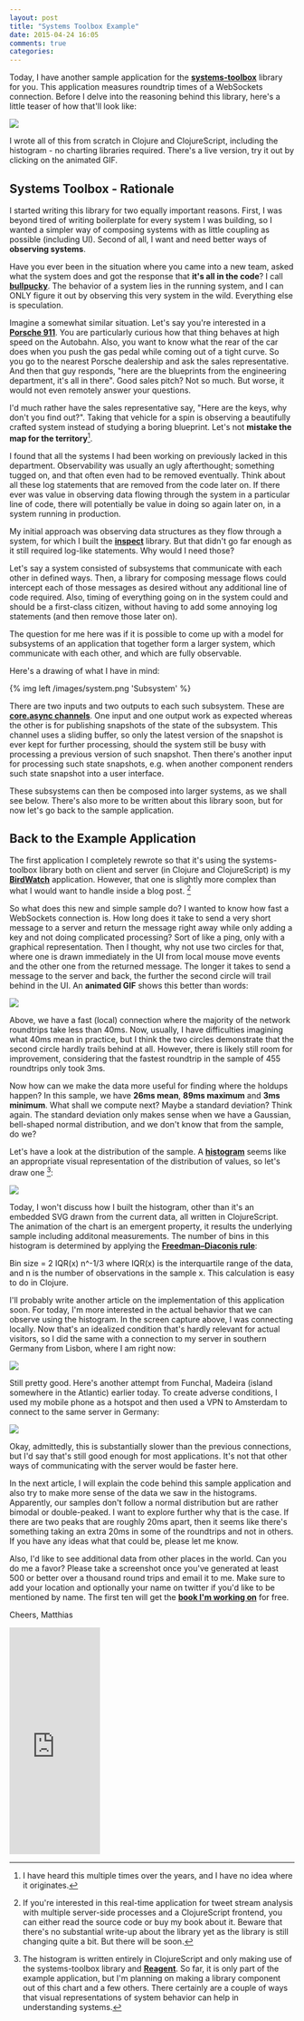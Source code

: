 ```yaml
---
layout: post
title: "Systems Toolbox Example"
date: 2015-04-24 16:05
comments: true
categories: 
---
```

Today, I have another sample application for the **[systems-toolbox](https://github.com/matthiasn/systems-toolbox)** library for you. This application measures roundtrip times of a WebSockets connection. Before I delve into the reasoning behind this library, here's a little teaser of how that'll look like:

<a href="http://systems-toolbox.matthiasnehlsen.com" target="_blank"><img src="/images/sys-tb-tmp_local.gif" /></a>

I wrote all of this from scratch in Clojure and ClojureScript, including the histogram - no charting libraries required. There's a live version, try it out by clicking on the animated GIF.

<!-- more -->

## Systems Toolbox - Rationale

I started writing this library for two equally important reasons. First, I was beyond tired of writing boilerplate for every system I was building, so I wanted a simpler way of composing systems with as little coupling as possible (including UI). Second of all, I want and need better ways of **observing systems**.

Have you ever been in the situation where you came into a new team, asked what the system does and got the response that **it's all in the code**? I call **[bullpucky](http://www.urbandictionary.com/define.php?term=bullpucky)**. The behavior of a system lies in the running system, and I can ONLY figure it out by observing this very system in the wild. Everything else is speculation.

Imagine a somewhat similar situation. Let's say you're interested in a **[Porsche 911](http://en.wikipedia.org/wiki/Porsche_911)**. You are particularly curious how that thing behaves at high speed on the Autobahn. Also, you want to know what the rear of the car does when you push the gas pedal while coming out of a tight curve. So you go to the nearest Porsche dealership and ask the sales representative. And then that guy responds, "here are the blueprints from the engineering department, it's all in there". Good sales pitch? Not so much. But worse, it would not even remotely answer your questions. 

I'd much rather have the sales representative say, "Here are the keys, why don't you find out?". Taking that vehicle for a spin is observing a beautifully crafted system instead of studying a boring blueprint. Let's not **mistake the map for the territory**[^3]. 

I found that all the systems I had been working on previously lacked in this department. Observability was usually an ugly afterthought; something tugged on, and that often even had to be removed eventually. Think about all these log statements that are removed from the code later on. If there ever was value in observing data flowing through the system in a particular line of code, there will potentially be value in doing so again later on, in a system running in production. 

My initial approach was observing data structures as they flow through a system, for which I built the **[inspect](https://github.com/matthiasn/inspect)** library. But that didn't go far enough as it still required log-like statements. Why would I need those? 

Let's say a system consisted of subsystems that communicate with each other in defined ways. Then, a library for composing message flows could intercept each of those messages as desired without any additional line of code required. Also, timing of everything going on in the system could and should be a first-class citizen, without having to add some annoying log statements (and then remove those later on).

The question for me here was if it is possible to come up with a model for subsystems of an application that together form a larger system, which communicate with each other, and which are fully observable.

Here's a drawing of what I have in mind:

{% img left /images/system.png 'Subsystem' %}

There are two inputs and two outputs to each such subsystem. These are **[core.async channels](https://github.com/clojure/core.async)**. One input and one output work as expected whereas the other is for publishing snapshots of the state of the subsystem. This channel uses a sliding buffer, so only the latest version of the snapshot is ever kept for further processing, should the system still be busy with processing a previous version of such snapshot. Then there's another input for processing such state snapshots, e.g. when another component renders such state snapshot into a user interface.

These subsystems can then be composed into larger systems, as we shall see below. There's also more to be written about this library soon, but for now let's go back to the sample application.

## Back to the Example Application

The first application I completely rewrote so that it's using the systems-toolbox library both on client and server (in Clojure and ClojureScript) is my **[BirdWatch](https://github.com/matthiasn/BirdWatch)**  application. However, that one is slightly more complex than what I would want to handle inside a blog post. [^1]

So what does this new and simple sample do? I wanted to know how fast a WebSockets connection is. How long does it take to send a very short message to a server and return the message right away while only adding a key and not doing complicated processing? Sort of like a ping, only with a graphical representation. Then I thought, why not use two circles for that, where one is drawn immediately in the UI from local mouse move events and the other one from the returned message. The longer it takes to send a message to the server and back, the further the second circle will trail behind in the UI. An **animated GIF** shows this better than words:

<a href="http://systems-toolbox.matthiasnehlsen.com" target="_blank"><img src="/images/sys-tb-tmp_local_half.gif" /></a>

Above, we have a fast (local) connection where the majority of the network roundtrips take less than 40ms. Now, usually, I have difficulties imagining what 40ms mean in practice, but I think the two circles demonstrate that the second circle hardly trails behind at all. However, there is likely still room for improvement, considering that the fastest roundtrip in the sample of 455 roundtrips only took 3ms.

Now how can we make the data more useful for finding where the holdups happen? In this sample, we have **26ms mean**, **89ms maximum** and **3ms minimum**. What shall we compute next? Maybe a standard deviation? Think again. The standard deviation only makes sense when we have a Gaussian, bell-shaped normal distribution, and we don't know that from the sample, do we?

Let's have a look at the distribution of the sample. A **[histogram](http://en.wikipedia.org/wiki/Histogram)** seems like an appropriate visual representation of the distribution of values, so let's draw one [^2]:

<a href="http://systems-toolbox.matthiasnehlsen.com" target="_blank"><img src="/images/sys-tb-tmp_local.gif" /></a>

Today, I won't discuss how I built the histogram, other than it's an embedded SVG drawn from the current data, all written in ClojureScript. The animation of the chart is an emergent property, it results the underlying sample including additonal measurements. The number of bins in this histogram is determined by applying the **[Freedman–Diaconis rule](http://en.wikipedia.org/wiki/Freedman–Diaconis_rule)**:

Bin size = 2 IQR(x) n^-1/3 where IQR(x) is the interquartile range of the data, and n is the number of observations in the sample x. This calculation is easy to do in Clojure.

I'll probably write another article on the implementation of this application soon. For today, I'm more interested in the actual behavior that we can observe using the histogram. In the screen capture above, I was connecting locally. Now that's an idealized condition that's hardly relevant for actual visitors, so I did the same with a connection to my server in southern Germany from Lisbon, where I am right now:

<a href="http://systems-toolbox.matthiasnehlsen.com" target="_blank"><img src="/images/sys-tb-tmp_lisbon.gif" /></a>

Still pretty good. Here's another attempt from Funchal, Madeira (island somewhere in the Atlantic) earlier today. To create adverse conditions, I used my mobile phone as a hotspot and then used a VPN to Amsterdam to connect to the same server in Germany:

<a href="http://systems-toolbox.matthiasnehlsen.com" target="_blank"><img src="/images/sys-tb-tmp_vpn.gif" /></a>

Okay, admittedly, this is substantially slower than the previous connections, but I'd say that's still good enough for most applications. It's not that other ways of communicating with the server would be faster here.

In the next article, I will explain the code behind this sample application and also try to make more sense of the data we saw in the histograms. Apparently, our samples don't follow a normal distribution but are rather bimodal or double-peaked. I want to explore further why that is the case. If there are two peaks that are roughly 20ms apart, then it seems like there's something taking an extra 20ms in some of the roundtrips and not in others. If you have any ideas what that could be, please let me know.

Also, I'd like to see additional data from other places in the world. Can you do me a favor? Please take a screenshot once you've generated at least 500 or better over a thousand round trips and email it to me. Make sure to add your location and optionally your name on twitter if you'd like to be mentioned by name. The first ten will get the **[book I'm working on](https://leanpub.com/building-a-system-in-clojure/)** for free.

Cheers,
Matthias


[^1]: If you're interested in this real-time application for tweet stream analysis with multiple server-side processes and a ClojureScript frontend, you can either read the source code or buy my book about it. Beware that there's no substantial write-up about the library yet as the library is still changing quite a bit. But there will be soon.

[^2]: The histogram is written entirely in ClojureScript and only making use of the systems-toolbox library and **[Reagent](http://reagent-project.github.io)**. So far, it is only part of the example application, but I'm planning on making a library component out of this chart and a few others. There certainly are a couple of ways that visual representations of system behavior can help in understanding systems.  

[^3]: I have heard this multiple times over the years, and I have no idea where it originates. 

<iframe width="160" height="400" src="https://leanpub.com/building-a-system-in-clojure/embed" frameborder="0" allowtransparency="true"></iframe>